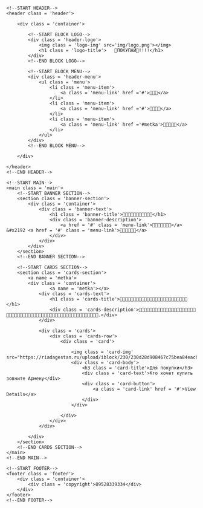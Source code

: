 <!DOCTYPE html>
<html lang="en">
<head>
    <meta charset="UTF-8">
    <meta name="viewport" content="width=device-width, initial-scale=1.0">
    <meta http-equiv="X-UA-Compatible" content="ie=edge">
    <title>🍉норм арбузы🍉</title>
</head>
<body>

    <!--START HEADER-->
    <header class = 'header'>

        <div class = 'container'>

            <!--START BLOCK LOGO-->
            <div class = 'header-logo'>
                <img class = 'logo-img' src='img/logo.png'></img>
                <h1 class = 'logo-title'>   🍉ПОКУПАЙ🍉!!!!</h1>
            </div>
            <!--END BLOCK LOGO-->

            <!--START BLOCK MENU-->
            <div class = 'header-menu'>
                <ul class = 'menu'>
                    <li class = 'menu-item'>
                        <a class = 'menu-link' href ='#'>🍉🍉🍉</a>
                    </li>
                    <li class = 'menu-item'>
                        <a class = 'menu-link' href ='#'>🍉🍉🍉🍉</a>
                    </li>
                    <li class = 'menu-item'>
                        <a class = 'menu-link' href ='#metka'>🍉🍉🍉🍉🍉</a>
                    </li>
                </ul>
            </div>
            <!--END BLOCK MENU-->

        </div>

    </header>
    <!--END HEADER-->

    <!--START MAIN-->
    <main class = 'main'>
        <!--START BANNER SECTION-->
        <section class = 'banner-section'>
            <div class = 'container'>  
                <div class = 'banner-text'>
                    <h1 class = 'banner-title'>🍉🍉🍉🍉🍉🍉🍉🍉🍉🍉🍉</h1>
                    <div class = 'banner-description'> 
                        <a href = '#' class = 'menu-link'>🌱🌱🌱🌱🌱🌱🌱</a> &#x2192 <a href = '#' class = 'menu-link'>🍉🍉🍉🍉🍉🍉</a>
                    </div>
                </div>
            </div>
        </section>
        <!--END BANNER SECTION-->

        <!--START CARDS SECTION-->
        <section class = 'cards-section'>
            <a name = 'metka'>
            <div class = 'container'>
                    <a name = 'metka'></a>
                <div class = 'cards-text'>
                    <h1 class = 'cards-title'>🍉🍉🍉🍉🍉🍉🍉🍉🍉🍉🍉🍉🍉🍉🍉🍉🍉🍉🍉🍉🍉🍉🍉🍉🍉</h1>
                    <div class = 'cards-description'>🍉🍉🍉🍉🍉🍉🍉🍉🍉🍉🍉🍉🍉🍉🍉🍉🍉🍉🍉🍉🍉🍉🍉🍉🍉🍉🍉🍉🍉🍉🍉🍉🍉🍉🍉🍉🍉🍉🍉🍉🍉🍉🍉🍉🍉🍉🍉🍉🍉🍉🍉🍉🍉🍉🍉.</div>
                </div>

                <div class = 'cards'>
                    <div class = 'cards-row'>
                        <div class = 'card'>

                            <img class = 'card-img' src="https://riadagestan.ru/upload/iblock/230/230d28d908467c75bea84eac6343f750.jpg"> 
                            <div class = 'card-body'>
                                <h3 class = 'card-title'>Для покупки</h3>
                                <div class = 'card-text'>Кто хочет купить зовните Армену</div>
                                <div class = 'card-button'>
                                    <a class = 'card-link' href = '#'>View Details</a>
                                </div>
                            </div>

                        </div>
                    </div>
                </div>

            </div>
        </section>
        <!--END CARDS SECTION-->
    </main>
    <!--END MAIN-->

    <!--START FOOTER-->
    <footer class = 'footer'>
        <div class = 'container'>
            <div class = 'copyright'>89528339334</div>
        </div>
    </footer>
    <!--END FOOTER-->

</body>
</html>
